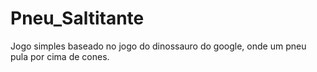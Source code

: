 # Pneu_Saltitante
Jogo simples baseado no jogo do dinossauro do google, onde um pneu pula por cima de cones.
